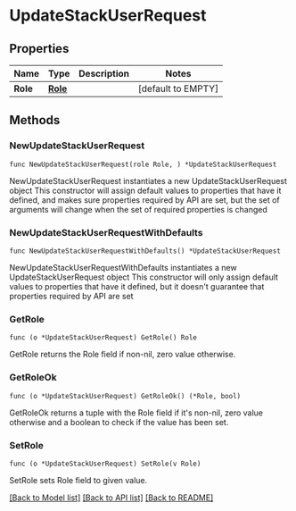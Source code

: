 # UpdateStackUserRequest

## Properties

Name | Type | Description | Notes
------------ | ------------- | ------------- | -------------
**Role** | [**Role**](Role.md) |  | [default to EMPTY]

## Methods

### NewUpdateStackUserRequest

`func NewUpdateStackUserRequest(role Role, ) *UpdateStackUserRequest`

NewUpdateStackUserRequest instantiates a new UpdateStackUserRequest object
This constructor will assign default values to properties that have it defined,
and makes sure properties required by API are set, but the set of arguments
will change when the set of required properties is changed

### NewUpdateStackUserRequestWithDefaults

`func NewUpdateStackUserRequestWithDefaults() *UpdateStackUserRequest`

NewUpdateStackUserRequestWithDefaults instantiates a new UpdateStackUserRequest object
This constructor will only assign default values to properties that have it defined,
but it doesn't guarantee that properties required by API are set

### GetRole

`func (o *UpdateStackUserRequest) GetRole() Role`

GetRole returns the Role field if non-nil, zero value otherwise.

### GetRoleOk

`func (o *UpdateStackUserRequest) GetRoleOk() (*Role, bool)`

GetRoleOk returns a tuple with the Role field if it's non-nil, zero value otherwise
and a boolean to check if the value has been set.

### SetRole

`func (o *UpdateStackUserRequest) SetRole(v Role)`

SetRole sets Role field to given value.



[[Back to Model list]](../README.md#documentation-for-models) [[Back to API list]](../README.md#documentation-for-api-endpoints) [[Back to README]](../README.md)


